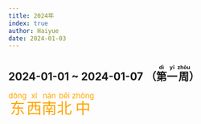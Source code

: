 ```yaml
---
title: 2024年
index: true
author: Haiyue
date: 2024-01-03
---
```


## 2024-01-01 ~ 2024-01-07 （<ruby>第<rt>dì</rt></ruby><ruby>一<rt>yī</rt></ruby><ruby>周<rt>zhōu</rt></ruby>）
<span style="font-size:30px;color:orange"><ruby>东<rt>dōng</rt></ruby><ruby>西<rt>xī</rt></ruby><ruby>南<rt>nán</rt></ruby><ruby>北<rt>běi</rt></ruby><ruby>中<rt>zhōng</rt></ruby></span>